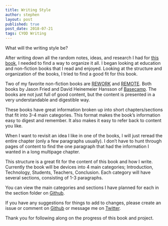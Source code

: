 ```yaml
---
title: Writing Style
author: stephen
layout: post
published: true
post_date: 2018-07-21
tags: CYOD Writing
---
```

What will the writing style be?

After writing down all the random notes, ideas, and research I had for <a href="/cyod">this book</a>, I needed to find a way to organize it all. I began looking at education and non-fiction books that I read and enjoyed. Looking at the structure and organization of the books, I tried to find a good fit for this book.

Two of my favorite non-fiction books are <a href="https://basecamp.com/books/rework">REWORK</a> and <a href="https://basecamp.com/books/remote">REMOTE</a>. Both books by Jason Fried and David Heinemeier Hansson of <a href="https://basecamp.com/">Basecamp</a>. The books are not just full of good content, but the content is presented in a very understandable and digestible way.

These books have great information broken up into short chapters/sections that fit into 3-4 main categories. This format makes the book’s information easy to digest and remember. It also makes it easy to refer back to content you like.

When I want to revisit an idea I like in one of the books, I will just reread the entire chapter (only a few paragraphs usually). I don’t have to hunt through pages of content to find the one paragraph that had the information I wanted in a long multipage chapter.

This structure is a great fit for the content of this book and how I write. Currently the book will be devices into 4 main categories; Introduction, Technology, Students, Teachers, Conclusion. Each category will have several sections, consisting of 1-3 paragraphs.

You can view the main categories and sections I have planned for each in the section folder on <a href="https://github.com/swoicik/cyod/tree/master/Sections">Github</a>.

If you have any suggestions for things to add to changes, please create an issue or comment on <a href="https://github.com/swoicik/cyod">Github</a> or message me on <a href="https://twitter.com/swoicik">Twitter</a>.

Thank you for following along on the progress of this book and project.
